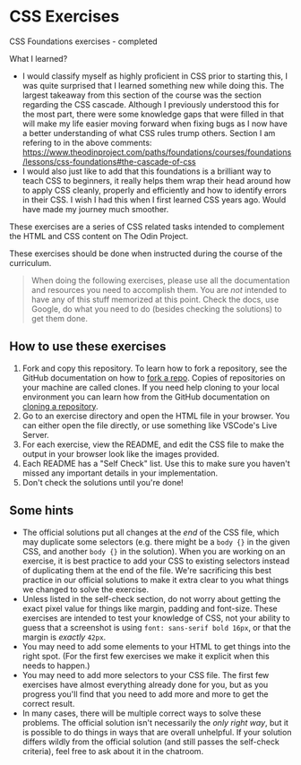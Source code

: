 # CSS Exercises

CSS Foundations exercises - completed

What I learned?
- I would classify myself as highly proficient in CSS prior to starting this, I was quite surprised that I learned something new while doing this. The largest takeaway from this section of the course was the section regarding the CSS cascade. Although I previously understood this for the most part, there were some knowledge gaps that were filled in that will make my life easier moving forward when fixing bugs as I now have a better understanding of what CSS rules trump others. Section I am refering to in the above comments: https://www.theodinproject.com/paths/foundations/courses/foundations/lessons/css-foundations#the-cascade-of-css
- I would also just like to add that this foundations is a brilliant way to teach CSS to beginners, it really helps them wrap their head around how to apply CSS cleanly, properly and efficiently and how to identify errors in their CSS. I wish I had this when I first learned CSS years ago. Would have made my journey much smoother. 

These exercises are a series of CSS related tasks intended to complement the HTML and CSS content on The Odin Project.

These exercises should be done when instructed during the course of the curriculum.

> When doing the following exercises, please use all the documentation and resources you need to accomplish them. You are _not_ intended to have any of this stuff memorized at this point. Check the docs, use Google, do what you need to do (besides checking the solutions) to get them done.

## How to use these exercises

1. Fork and copy this repository. To learn how to fork a repository, see the GitHub documentation on how to [fork a repo](https://docs.github.com/en/get-started/quickstart/fork-a-repo). Copies of repositories on your machine are called clones. If you need help cloning to your local environment you can learn how from the GitHub documentation on [cloning a repository](https://docs.github.com/en/github/creating-cloning-and-archiving-repositories/cloning-a-repository-from-github/cloning-a-repository).
2. Go to an exercise directory and open the HTML file in your browser. You can either open the file directly, or use something like VSCode's Live Server.
3. For each exercise, view the README, and edit the CSS file to make the output in your browser look like the images provided.
4. Each README has a "Self Check" list. Use this to make sure you haven't missed any important details in your implementation.
5. Don't check the solutions until you're done!

## Some hints
- The official solutions put all changes at the _end_ of the CSS file, which may duplicate some selectors (e.g. there might be a `body {}` in the given CSS, and another `body {}` in the solution). When you are working on an exercise, it is best practice to add your CSS to existing selectors instead of duplicating them at the end of the file. We're sacrificing this best practice in our official solutions to make it extra clear to you what things we changed to solve the exercise.
- Unless listed in the self-check section, do not worry about getting the exact pixel value for things like margin, padding and font-size. These exercises are intended to test your knowledge of CSS, not your ability to guess that a screenshot is using `font: sans-serif bold 16px`, or that the margin is _exactly_ `42px`.
- You may need to add some elements to your HTML to get things into the right spot. (For the first few exercises we make it explicit when this needs to happen.)
- You may need to add more selectors to your CSS file. The first few exercises have almost everything already done for you, but as you progress you'll find that you need to add more and more to get the correct result.
- In many cases, there will be multiple correct ways to solve these problems. The official solution isn't necessarily the _only right way_, but it is possible to do things in ways that are overall unhelpful. If your solution differs wildly from the official solution (and still passes the self-check criteria), feel free to ask about it in the chatroom.

